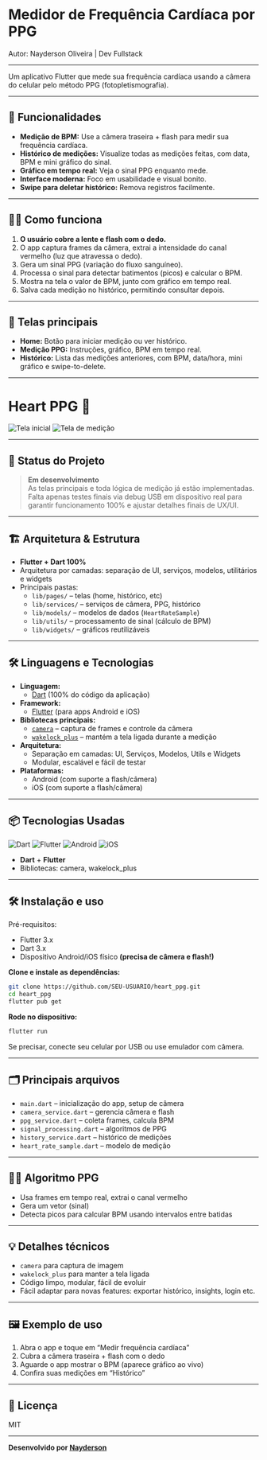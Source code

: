 
# Medidor de Frequência Cardíaca por PPG

Autor: Nayderson Oliveira | Dev Fullstack

---


Um aplicativo Flutter que mede sua frequência cardíaca usando a câmera do celular pelo método PPG (fotopletismografia).

---

## 🚀 Funcionalidades

- **Medição de BPM:** Use a câmera traseira + flash para medir sua frequência cardíaca.
- **Histórico de medições:** Visualize todas as medições feitas, com data, BPM e mini gráfico do sinal.
- **Gráfico em tempo real:** Veja o sinal PPG enquanto mede.
- **Interface moderna:** Foco em usabilidade e visual bonito.
- **Swipe para deletar histórico:** Remova registros facilmente.

---

## 🧑‍💻 Como funciona

1. **O usuário cobre a lente e flash com o dedo.**
2. O app captura frames da câmera, extrai a intensidade do canal vermelho (luz que atravessa o dedo).
3. Gera um sinal PPG (variação do fluxo sanguíneo).
4. Processa o sinal para detectar batimentos (picos) e calcular o BPM.
5. Mostra na tela o valor de BPM, junto com gráfico em tempo real.
6. Salva cada medição no histórico, permitindo consultar depois.

---

## 📱 Telas principais

- **Home:** Botão para iniciar medição ou ver histórico.
- **Medição PPG:** Instruções, gráfico, BPM em tempo real.
- **Histórico:** Lista das medições anteriores, com BPM, data/hora, mini gráfico e swipe-to-delete.

---

# Heart PPG 📲

![Tela inicial](img/home.png)
![Tela de medição](img/medicao.png)

---

## 🚧 Status do Projeto

> **Em desenvolvimento**  
> As telas principais e toda lógica de medição já estão implementadas.  
> Falta apenas testes finais via debug USB em dispositivo real para garantir funcionamento 100% e ajustar detalhes finais de UX/UI.

---

## 🏗️ Arquitetura & Estrutura

- **Flutter + Dart 100%**
- Arquitetura por camadas: separação de UI, serviços, modelos, utilitários e widgets
- Principais pastas:
    - `lib/pages/` – telas (home, histórico, etc)
    - `lib/services/` – serviços de câmera, PPG, histórico
    - `lib/models/` – modelos de dados (`HeartRateSample`)
    - `lib/utils/` – processamento de sinal (cálculo de BPM)
    - `lib/widgets/` – gráficos reutilizáveis

---

## 🛠️ Linguagens e Tecnologias

- **Linguagem:**  
  - [Dart](https://dart.dev/) (100% do código da aplicação)
- **Framework:**  
  - [Flutter](https://flutter.dev/) (para apps Android e iOS)
- **Bibliotecas principais:**  
  - [`camera`](https://pub.dev/packages/camera) – captura de frames e controle da câmera
  - [`wakelock_plus`](https://pub.dev/packages/wakelock_plus) – mantém a tela ligada durante a medição
- **Arquitetura:**  
  - Separação em camadas: UI, Serviços, Modelos, Utils e Widgets
  - Modular, escalável e fácil de testar
- **Plataformas:**  
  - Android (com suporte a flash/câmera)
  - iOS (com suporte a flash/câmera)

---

## 📦 Tecnologias Usadas

![Dart](https://img.shields.io/badge/Dart-0175C2?logo=dart&logoColor=white)
![Flutter](https://img.shields.io/badge/Flutter-02569B?logo=flutter&logoColor=white)
![Android](https://img.shields.io/badge/Android-3DDC84?logo=android&logoColor=white)
![iOS](https://img.shields.io/badge/iOS-000000?logo=apple&logoColor=white)

- **Dart** + **Flutter**
- Bibliotecas: camera, wakelock_plus

---

## 🛠️ Instalação e uso 

Pré-requisitos:  
- Flutter 3.x  
- Dart 3.x  
- Dispositivo Android/iOS físico **(precisa de câmera e flash!)**

**Clone e instale as dependências:**

```bash
git clone https://github.com/SEU-USUARIO/heart_ppg.git
cd heart_ppg
flutter pub get
```

**Rode no dispositivo:**

```bash
flutter run
```

Se precisar, conecte seu celular por USB ou use emulador com câmera.

---

## 🗂️ Principais arquivos

- `main.dart` – inicialização do app, setup de câmera
- `camera_service.dart` – gerencia câmera e flash
- `ppg_service.dart` – coleta frames, calcula BPM
- `signal_processing.dart` – algoritmos de PPG
- `history_service.dart` – histórico de medições
- `heart_rate_sample.dart` – modelo de medição

---

## 👨‍🔬 Algoritmo PPG

- Usa frames em tempo real, extrai o canal vermelho
- Gera um vetor (sinal)
- Detecta picos para calcular BPM usando intervalos entre batidas

---

## 💡 Detalhes técnicos

- `camera` para captura de imagem
- `wakelock_plus` para manter a tela ligada
- Código limpo, modular, fácil de evoluir
- Fácil adaptar para novas features: exportar histórico, insights, login etc.

---

## 🖼️ Exemplo de uso

1. Abra o app e toque em “Medir frequência cardíaca”
2. Cubra a câmera traseira + flash com o dedo
3. Aguarde o app mostrar o BPM (aparece gráfico ao vivo)
4. Confira suas medições em “Histórico”

---

## 📄 Licença

MIT

---

**Desenvolvido por [Nayderson](https://github.com/Nerdzter)**
